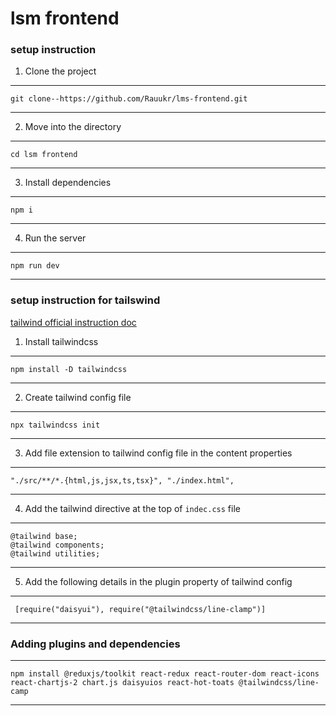 # lsm frontend

### setup instruction
1. Clone the project 
 ---
    git clone--https://github.com/Rauukr/lms-frontend.git
---
2. Move into the directory
---
    cd lsm frontend
---     
3. Install dependencies
---
    npm i
---
4. Run the server
---
    npm run dev
---



### setup instruction for tailswind 

[tailwind official instruction doc](https://tailwindcss.com/docs/guides/create-react-app)

1. Install tailwindcss

---
    npm install -D tailwindcss
---
2. Create tailwind config file 

---
    npx tailwindcss init
---
3. Add file extension to tailwind config file in the content properties

---
    "./src/**/*.{html,js,jsx,ts,tsx}", "./index.html",
---
4. Add the tailwind directive at the top of `indec.css` file 
 
---
    @tailwind base;
    @tailwind components;
    @tailwind utilities;
---    
5. Add the following details in the plugin property of tailwind config

---
     [require("daisyui"), require("@tailwindcss/line-clamp")]
---



### Adding plugins and dependencies
---
    npm install @reduxjs/toolkit react-redux react-router-dom react-icons react-chartjs-2 chart.js daisyuios react-hot-toats @tailwindcss/line-camp   
---
